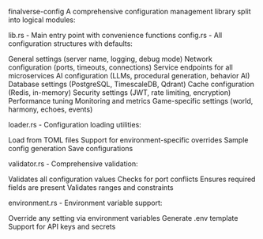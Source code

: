 finalverse-config
A comprehensive configuration management library split into logical modules:

lib.rs - Main entry point with convenience functions
config.rs - All configuration structures with defaults:

General settings (server name, logging, debug mode)
Network configuration (ports, timeouts, connections)
Service endpoints for all microservices
AI configuration (LLMs, procedural generation, behavior AI)
Database settings (PostgreSQL, TimescaleDB, Qdrant)
Cache configuration (Redis, in-memory)
Security settings (JWT, rate limiting, encryption)
Performance tuning
Monitoring and metrics
Game-specific settings (world, harmony, echoes, events)


loader.rs - Configuration loading utilities:

Load from TOML files
Support for environment-specific overrides
Sample config generation
Save configurations


validator.rs - Comprehensive validation:

Validates all configuration values
Checks for port conflicts
Ensures required fields are present
Validates ranges and constraints


environment.rs - Environment variable support:

Override any setting via environment variables
Generate .env template
Support for API keys and secrets